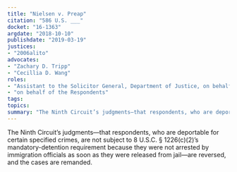 ```yaml
---
title: "Nielsen v. Preap"
citation: "586 U.S. ___"
docket: "16-1363"
argdate: "2018-10-10"
publishdate: "2019-03-19"
justices:
- "2006alito"
advocates:
- "Zachary D. Tripp"
- "Cecillia D. Wang"
roles:
- "Assistant to the Solicitor General, Department of Justice, on behalf of the Petitioners"
- "on behalf of the Respondents"
tags:
topics:
summary: "The Ninth Circuit’s judgments—that respondents, who are deportable for certain specified crimes, are not subject to 8 U.S.C. § 1226(c)(2)’s mandatory-detention requirement because they were not arrested by immigration officials as soon as they were released from jail—are reversed, and the cases are remanded."
---
```

The Ninth Circuit’s judgments—that respondents, who are deportable for certain specified crimes, are not subject to 8 U.S.C. § 1226(c)(2)’s mandatory-detention requirement because they were not arrested by immigration officials as soon as they were released from jail—are reversed, and the cases are remanded.